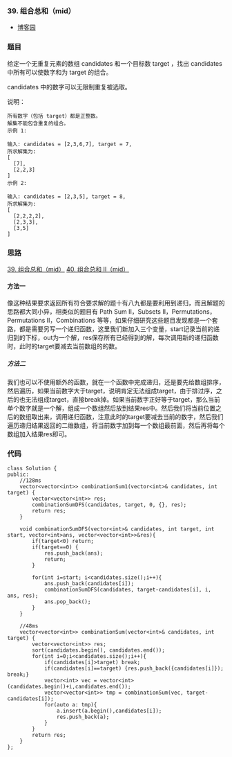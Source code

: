### 39. 组合总和（mid）

- [博客园](http://www.cnblogs.com/grandyang/p/4419259.html)


### 题目 

给定一个无重复元素的数组 candidates 和一个目标数 target ，找出 candidates 中所有可以使数字和为 target 的组合。

candidates 中的数字可以无限制重复被选取。

说明：

	所有数字（包括 target）都是正整数。
	解集不能包含重复的组合。 
	示例 1:
	
	输入: candidates = [2,3,6,7], target = 7,
	所求解集为:
	[
	  [7],
	  [2,2,3]
	]
	示例 2:
	
	输入: candidates = [2,3,5], target = 8,
	所求解集为:
	[
	  [2,2,2,2],
	  [2,3,3],
	  [3,5]
	]

### 思路

[39. 组合总和（mid）]()
[40. 组合总和 II（mid）]()

#### 方法一

像这种结果要求返回所有符合要求解的题十有八九都是要利用到递归，而且解题的思路都大同小异，相类似的题目有 Path Sum II，Subsets II，Permutations，Permutations II，Combinations 等等，如果仔细研究这些题目发现都是一个套路，都是需要另写一个递归函数，这里我们新加入三个变量，start记录当前的递归到的下标，out为一个解，res保存所有已经得到的解，每次调用新的递归函数时，此时的target要减去当前数组的的数。

##### 方法二

我们也可以不使用额外的函数，就在一个函数中完成递归，还是要先给数组排序，然后遍历，如果当前数字大于target，说明肯定无法组成target，由于排过序，之后的也无法组成target，直接break掉。如果当前数字正好等于target，那么当前单个数字就是一个解，组成一个数组然后放到结果res中。然后我们将当前位置之后的数组取出来，调用递归函数，注意此时的target要减去当前的数字，然后我们遍历递归结果返回的二维数组，将当前数字加到每一个数组最前面，然后再将每个数组加入结果res即可。

### 代码
```
class Solution {
public:
    //128ms
    vector<vector<int>> combinationSum1(vector<int>& candidates, int target) {
        vector<vector<int>> res;
        combinationSumDFS(candidates, target, 0, {}, res);
        return res;
    }
    
    void combinationSumDFS(vector<int>& candidates, int target, int start, vector<int>ans, vector<vector<int>>&res){
        if(target<0) return;
        if(target==0) {
            res.push_back(ans);
            return;
        }
        
        for(int i=start; i<candidates.size();i++){
            ans.push_back(candidates[i]);
            combinationSumDFS(candidates, target-candidates[i], i, ans, res);
            ans.pop_back();
        }
    }
    
    //48ms
    vector<vector<int>> combinationSum(vector<int>& candidates, int target) {
        vector<vector<int>> res;
        sort(candidates.begin(), candidates.end());
        for(int i=0;i<candidates.size();i++){
            if(candidates[i]>target) break;
            if(candidates[i]==target) {res.push_back({candidates[i]}); break;}
            vector<int> vec = vector<int>(candidates.begin()+i,candidates.end());
            vector<vector<int>> tmp = combinationSum(vec, target-candidates[i]);
            for(auto a: tmp){
                a.insert(a.begin(),candidates[i]);
                res.push_back(a);
            }
        }
        return res;
    }
};
```